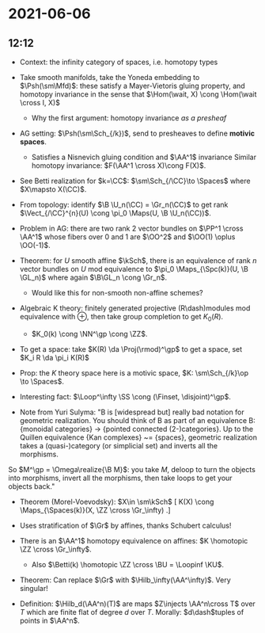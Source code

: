 # 2021-06-06

## 12:12

- Context: the infinity category of spaces, i.e. homotopy types
- Take smooth manifolds, take the Yoneda embedding to $\Psh(\sm\Mfd)$: these satisfy a Mayer-Vietoris gluing property, and homotopy invariance in the sense that $\Hom(\wait, X) \cong \Hom(\wait \cross I, X)$
  - Why the first argument: homotopy invariance *as a presheaf*

- AG setting: $\Psh(\sm\Sch_{/k})$, send to presheaves to define **motivic spaces**.
  - Satisfies a Nisnevich gluing condition and $\AA^1$ invariance
  Similar homotopy invariance: $F(\AA^1 \cross X)\cong F(X)$.

- See Betti realization for $k=\CC$: $\sm\Sch_{/\CC}\to \Spaces$ where $X\mapsto X(\CC)$.

- From topology: identify $\B \U_n(\CC) = \Gr_n(\CC)$ to get rank $\Vect_{/\CC}^{n}(U) \cong \pi_0 \Maps(U, \B \U_n(\CC))$.


- Problem in AG: there are two rank 2 vector bundles on $\PP^1 \cross \AA^1$ whose fibers over 0 and 1 are $\OO^2$ and $\OO(1) \oplus \OO(-1)$.

- Theorem: for $U$ smooth affine $\kSch$, there is an equivalence of rank $n$ vector bundles on $U$ mod equivalence to $\pi_0 \Maps_{\Spc(k)}(U, \B \GL_n)$ where again $\B\GL_n \cong \Gr_n$.
  - Would like this for non-smooth non-affine schemes?

- Algebraic K theory: finitely generated projective \(R\dash\)modules mod equivalence with $\oplus$, then take group completion to get $K_0(R)$.
  - $K_0(k) \cong \NN^\gp \cong \ZZ$.
- To get a space: take $K(R) \da \Proj(\rmod)^\gp$ to get a space, set $K_i R \da \pi_i K(R)$

- Prop: the $K$ theory space here is a motivic space, $K: \sm\Sch_{/k}\op \to \Spaces$.

- Interesting fact: $\Loop^\infty \SS \cong (\Finset, \disjoint)^\gp$.


- Note from Yuri Sulyma:
"B is [widespread but] really bad notation for geometric realization. You should think of B as part of an equivalence B: {monoidal categories} -> {pointed connected (2-)categories}. Up to the Quillen equivalence {Kan complexes} ~= {spaces}, geometric realization takes a (quasi-)category (or simplicial set) and inverts all the morphisms.

So $M^\gp = \Omega\realize{\B M}$: you take $M$, deloop to turn the objects into morphisms, invert all the morphisms, then take loops to get your objects back."


- Theorem (Morel-Voevodsky): $X\in \sm\kSch$
\[
K(X) \cong \Maps_{\Spaces(k)}(X, \ZZ \cross \Gr_\infty)
.\]

- Uses stratification of $\Gr$ by affines, thanks Schubert calculus!

- There is an $\AA^1$ homotopy equivalence on affines: $K \homotopic \ZZ \cross \Gr_\infty$.
  - Also $\Betti(k) \homotopic \ZZ \cross \BU = \Loopinf \KU$.

- Theorem: Can replace $\Gr$ with $\Hilb_\infty(\AA^\infty)$.
Very singular!

- Definition: $\Hilb_d(\AA^n)(T)$ are maps $Z\injects \AA^n\cross T$ over $T$ which are finite flat of degree $d$ over $T$.
  Morally: $d\dash$tuples of points in $\AA^n$.
